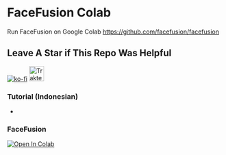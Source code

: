 # FaceFusion Colab
Run FaceFusion on Google Colab https://github.com/facefusion/facefusion
## Leave A Star if This Repo Was Helpful
[![ko-fi](https://ko-fi.com/img/githubbutton_sm.svg)](https://ko-fi.com/R6R7AH1FA)
<a href="https://trakteer.id/ardha27">
    <img src="https://cdn.trakteer.id/images/embed/trbtn-red-1.png" alt="Trakteer" height="35">
</a>

### Tutorial (Indonesian)
- 

### FaceFusion
[![Open In Colab](https://colab.research.google.com/assets/colab-badge.svg)](https://colab.research.google.com/github/ardha27/FaceFusion-Colab/blob/main/FaceFusion_Colab.ipynb)
